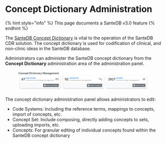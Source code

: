 # Concept Dictionary Administration

{% hint style="info" %}
This page documents a SanteDB v3.0 feature
{% endhint %}

The [SanteDB Concept Dictionary](../../../../santedb/data-and-information-architecture/conceptual-data-model/concept-dictionary/) is vital to the operation of the SanteDB CDR solution. The concept dictionary is used for codification of clinical, and non-clinic ideas in the SanteDB database.&#x20;

Administrators can administer the SanteDB concept dictionary from the **Concept Dictionary** administration area of the administration panel.

<figure><img src="../../../../.gitbook/assets/image (1) (1) (1) (1) (1).png" alt=""><figcaption></figcaption></figure>

The concept dictionary administration panel allows administrators to edit:

* Code Systems: Including the reference terms, mappings to concepts, import of concepts, etc.
* Concept Set: Include composing, directly adding concepts to sets, uploading imports, etc.
* Concepts: For granular editing of individual concepts found within the SanteDB concept dictionary
